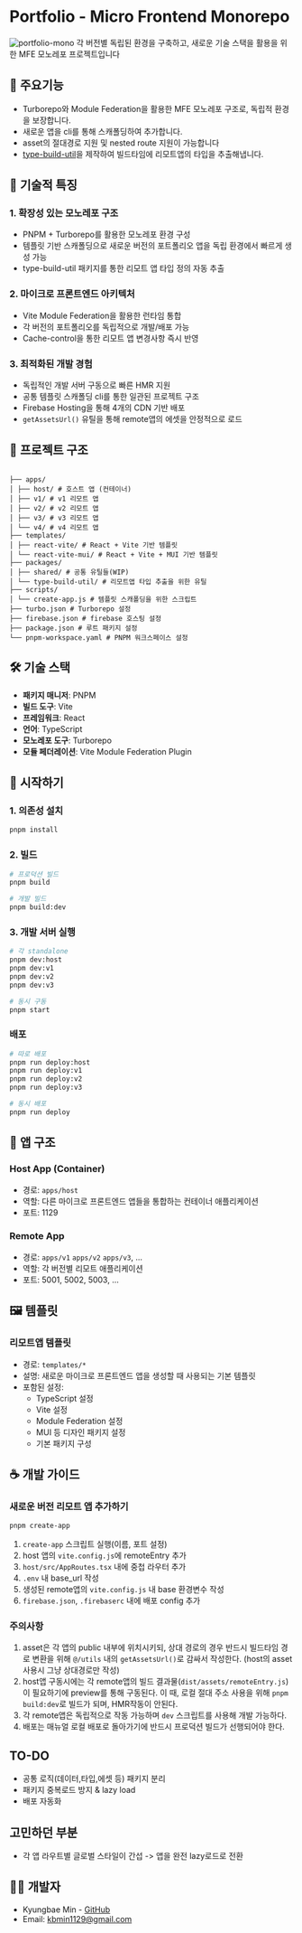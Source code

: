 # Portfolio - Micro Frontend Monorepo

![portfolio-mono](https://github.com/user-attachments/assets/a228aa0a-bdbf-47d1-94fb-60f7b883a435)
각 버전별 독립된 환경을 구축하고, 새로운 기술 스택을 활용을 위한 MFE 모노레포 프로젝트입니다

## 🌟 주요기능

- Turborepo와 Module Federation을 활용한 MFE 모노레포 구조로, 독립적 환경을 보장합니다.
- 새로운 앱을 cli를 통해 스캐폴딩하여 추가합니다.
- asset의 절대경로 지원 및 nested route 지원이 가능합니다
- [type-build-util](https://github.com/minr2kb/portfolio-mono/tree/main/packages/type-build-util)을 제작하여 빌드타임에 리모트앱의 타입을 추출해냅니다.

## 🎯 기술적 특징

### 1. 확장성 있는 모노레포 구조

- PNPM + Turborepo를 활용한 모노레포 환경 구성
- 템플릿 기반 스캐폴딩으로 새로운 버전의 포트폴리오 앱을 독립 환경에서 빠르게 생성 가능
- type-build-util 패키지를 통한 리모트 앱 타입 정의 자동 추출

### 2. 마이크로 프론트엔드 아키텍처

- Vite Module Federation을 활용한 런타임 통합
- 각 버전의 포트폴리오를 독립적으로 개발/배포 가능
- Cache-control을 통한 리모트 앱 변경사항 즉시 반영

### 3. 최적화된 개발 경험

- 독립적인 개발 서버 구동으로 빠른 HMR 지원
- 공통 템플릿 스캐폴딩 cli를 통한 일관된 프로젝트 구조
- Firebase Hosting을 통해 4개의 CDN 기반 배포
- `getAssetsUrl()` 유틸을 통해 remote앱의 에셋을 안정적으로 로드

## 📁 프로젝트 구조

```

├── apps/
│ ├── host/ # 호스트 앱 (컨테이너)
│ ├── v1/ # v1 리모트 앱
│ ├── v2/ # v2 리모트 앱
│ ├── v3/ # v3 리모트 앱
│ └── v4/ # v4 리모트 앱
├── templates/
│ ├── react-vite/ # React + Vite 기반 템플릿
│ └── react-vite-mui/ # React + Vite + MUI 기반 템플릿
├── packages/
│ ├── shared/ # 공통 유틸들(WIP)
│ └── type-build-util/ # 리모트앱 타입 추출을 위한 유틸
├── scripts/
│ └── create-app.js # 템플릿 스캐폴딩을 위한 스크립트
├── turbo.json # Turborepo 설정
├── firebase.json # firebase 호스팅 설정
├── package.json # 루트 패키지 설정
└── pnpm-workspace.yaml # PNPM 워크스페이스 설정
```

## 🛠 기술 스택

- **패키지 매니저**: PNPM
- **빌드 도구**: Vite
- **프레임워크**: React
- **언어**: TypeScript
- **모노레포 도구**: Turborepo
- **모듈 페더레이션**: Vite Module Federation Plugin

## 🚀 시작하기

### 1. 의존성 설치

```bash
pnpm install
```

### 2. 빌드

```bash
# 프로덕션 빌드
pnpm build

# 개발 빌드
pnpm build:dev
```

### 3. 개발 서버 실행

```bash
# 각 standalone
pnpm dev:host
pnpm dev:v1
pnpm dev:v2
pnpm dev:v3

# 동시 구동
pnpm start
```

### 배포

```bash
# 따로 배포
pnpm run deploy:host
pnpm run deploy:v1
pnpm run deploy:v2
pnpm run deploy:v3

# 동시 배포
pnpm run deploy
```

## 📲 앱 구조

### Host App (Container)

- 경로: `apps/host`
- 역할: 다른 마이크로 프론트엔드 앱들을 통합하는 컨테이너 애플리케이션
- 포트: 1129

### Remote App

- 경로: `apps/v1` `apps/v2` `apps/v3`, ...
- 역할: 각 버전별 리모트 애플리케이션
- 포트: 5001, 5002, 5003, ...

## 🖼️ 템플릿

### 리모트앱 템플릿

- 경로: `templates/*`
- 설명: 새로운 마이크로 프론트엔드 앱을 생성할 때 사용되는 기본 템플릿
- 포함된 설정:
  - TypeScript 설정
  - Vite 설정
  - Module Federation 설정
  - MUI 등 디자인 패키지 설정
  - 기본 패키지 구성

## ☕️ 개발 가이드

### 새로운 버전 리모트 앱 추가하기

```bash
pnpm create-app
```

1. `create-app` 스크립트 실행(이름, 포트 설정)
2. host 앱의 `vite.config.js`에 remoteEntry 추가
3. `host/src/AppRoutes.tsx` 내에 중첩 라우터 추가
4. `.env` 내 base_url 작성
5. 생성된 remote앱의 `vite.config.js` 내 base 환경변수 작성
6. `firebase.json`, `.firebaserc` 내에 배포 config 추가

### 주의사항

1. asset은 각 앱의 public 내부에 위치시키되, 상대 경로의 경우 반드시 빌드타임 경로 변환을 위해 `@/utils` 내의 `getAssetsUrl()`로 감싸서 작성한다. (host의 asset 사용시 그냥 상대경로만 작성)
2. host앱 구동시에는 각 remote앱의 빌드 결과물(`dist/assets/remoteEntry.js`)이 필요하기에 preview를 통해 구동된다. 이 때, 로컬 절대 주소 사용을 위해 `pnpm build:dev`로 빌드가 되며, HMR작동이 안된다.
3. 각 remote앱은 독립적으로 작동 가능하며 `dev` 스크립트를 사용해 개발 가능하다.
4. 배포는 매뉴얼 로컬 배포로 돌아가기에 반드시 프로덕션 빌드가 선행되어야 한다.

## TO-DO

- 공통 로직(데이터,타입,에셋 등) 패키지 분리
- 패키지 중복로드 방지 & lazy load
- 배포 자동화

## 고민하던 부분

- 각 앱 라우트별 글로벌 스타일이 간섭 -> 앱을 완전 lazy로드로 전환

## 👨‍💻 개발자

- Kyungbae Min - [GitHub](https://github.com/minr2kb)
- Email: kbmin1129@gmail.com
